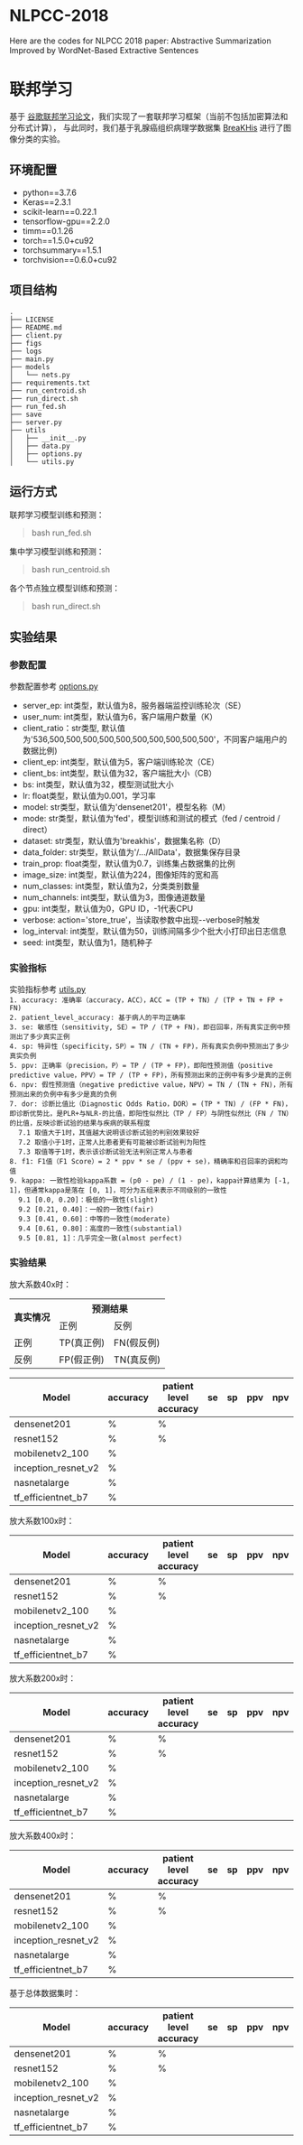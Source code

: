 # NLPCC-2018
Here are the codes for NLPCC 2018 paper: Abstractive Summarization Improved by WordNet-Based Extractive Sentences

# 联邦学习

基于 [谷歌联邦学习论文](https://arxiv.org/abs/1602.05629)，我们实现了一套联邦学习框架（当前不包括加密算法和分布式计算），
与此同时，我们基于乳腺癌组织病理学数据集 [BreaKHis](http://open.baai.ac.cn/data-set-detail/221/20) 进行了图像分类的实验。  

## 环境配置
* python==3.7.6  
* Keras==2.3.1  
* scikit-learn==0.22.1  
* tensorflow-gpu==2.2.0  
* timm==0.1.26  
* torch==1.5.0+cu92  
* torchsummary==1.5.1  
* torchvision==0.6.0+cu92

## 项目结构
```
.  
├── LICENSE  
├── README.md  
├── client.py  
├── figs  
├── logs  
├── main.py  
├── models  
│   └── nets.py  
├── requirements.txt  
├── run_centroid.sh  
├── run_direct.sh  
├── run_fed.sh  
├── save  
├── server.py  
├── utils  
│   ├── __init__.py  
│   ├── data.py  
│   ├── options.py  
│   └── utils.py  
```

## 运行方式
联邦学习模型训练和预测：
> bash run_fed.sh

集中学习模型训练和预测：
> bash run_centroid.sh

各个节点独立模型训练和预测：
> bash run_direct.sh

## 实验结果

### 参数配置
参数配置参考 [options.py](utils/options.py)  
* server_ep: int类型，默认值为8，服务器端监控训练轮次（SE）  
* user_num: int类型，默认值为6，客户端用户数量（K）  
* client_ratio：str类型, 默认值为'536,500,500,500,500,500,500,500,500,500,500'，不同客户端用户的数据比例)  
* client_ep: int类型，默认值为5，客户端训练轮次（CE）  
* client_bs: int类型，默认值为32，客户端批大小（CB）  
* bs: int类型，默认值为32，模型测试批大小  
* lr: float类型，默认值为0.001，学习率  
* model: str类型，默认值为'densenet201'，模型名称（M）  
* mode: str类型，默认值为'fed'，模型训练和测试的模式（fed / centroid / direct）  
* dataset: str类型，默认值为'breakhis'，数据集名称（D）  
* data_folder: str类型，默认值为'/.../AllData'，数据集保存目录  
* train_prop: float类型，默认值为0.7，训练集占数据集的比例  
* image_size: int类型，默认值为224，图像矩阵的宽和高  
* num_classes: int类型，默认值为2，分类类别数量  
* num_channels: int类型，默认值为3，图像通道数量  
* gpu: int类型，默认值为0，GPU ID，-1代表CPU  
* verbose: action='store_true'，当读取参数中出现--verbose时触发  
* log_interval: int类型，默认值为50，训练间隔多少个批大小打印出日志信息  
* seed: int类型，默认值为1，随机种子  

### 实验指标
实验指标参考 [utils.py](utils/utils.py)  
`1. accuracy: 准确率（accuracy，ACC），ACC = (TP + TN) / (TP + TN + FP + FN)`  
`2. patient_level_accuracy: 基于病人的平均正确率`  
`3. se: 敏感性（sensitivity, SE）= TP / (TP + FN)，即召回率，所有真实正例中预测出了多少真实正例`    
`4. sp: 特异性（specificity，SP）= TN / (TN + FP)，所有真实负例中预测出了多少真实负例`  
`5. ppv: 正确率（precision，P）= TP / (TP + FP)，即阳性预测值（positive predictive value，PPV）= TP / (TP + FP)，所有预测出来的正例中有多少是真的正例`  
`6. npv: 假性预测值（negative predictive value，NPV）= TN / (TN + FN)，所有预测出来的负例中有多少是真的负例`  
`7. dor: 诊断比值比（Diagnostic Odds Ratio，DOR）= (TP * TN) / (FP * FN)，即诊断优势比，是PLR+与NLR-的比值，即阳性似然比（TP / FP）与阴性似然比（FN / TN）的比值，反映诊断试验的结果与疾病的联系程度`  
&nbsp;&nbsp;&nbsp;&nbsp;`7.1 取值大于1时，其值越大说明该诊断试验的判别效果较好`  
&nbsp;&nbsp;&nbsp;&nbsp;`7.2 取值小于1时，正常人比患者更有可能被诊断试验判为阳性`  
&nbsp;&nbsp;&nbsp;&nbsp;`7.3 取值等于1时，表示该诊断试验无法判别正常人与患者`  
`8. f1: F1值（F1 Score）= 2 * ppv * se / (ppv + se)，精确率和召回率的调和均值`  
`9. kappa: 一致性检验kappa系数 = (p0 - pe) / (1 - pe)，kappa计算结果为 [-1, 1]，但通常kappa是落在 [0, 1]，可分为五组来表示不同级别的一致性`  
&nbsp;&nbsp;&nbsp;&nbsp;`9.1 [0.0, 0.20]：极低的一致性(slight)`  
&nbsp;&nbsp;&nbsp;&nbsp;`9.2 [0.21, 0.40]：一般的一致性(fair)`  
&nbsp;&nbsp;&nbsp;&nbsp;`9.3 [0.41, 0.60]：中等的一致性(moderate)`  
&nbsp;&nbsp;&nbsp;&nbsp;`9.4 [0.61, 0.80]：高度的一致性(substantial)`  
&nbsp;&nbsp;&nbsp;&nbsp;`9.5 [0.81, 1]：几乎完全一致(almost perfect)`  

### 实验结果
<table>
    <tr>
        <th rowspan="2">真实情况</th>
        <th colspan="2">预测结果</th>
    </tr>
    <tr>
        <td>正例</td>
        <td>反例</td>
    </tr>
    <tr>
        <td>正例</td>
        <td>TP(真正例)</td>
        <td>FN(假反例)</td>
    </tr>
    <tr>
        <td>反例</td>
        <td>FP(假正例)</td>
        <td>TN(真反例)</td>
    </tr>
放大系数40x时：

|        Model        |   accuracy  | patient level accuracy |  se  |  sp  |  ppv  |  npv  |  dor  |  f1  |  kappa  |
| ------------------- | ----------- | ---------------------- | ---- | ---- | ----- | ----- | ----- | ---- | ------- |
| densenet201         |  %          |   %                    |      |      |       |       |       |      |         |
| resnet152           |  %          |   %                    |      |      |       |       |       |      |         |
| mobilenetv2_100     |  %          |                        |      |      |       |       |       |      |         |
| inception_resnet_v2 |  %          |                        |      |      |       |       |       |      |         |
| nasnetalarge        |  %          |                        |      |      |       |       |       |      |         |
| tf_efficientnet_b7  |  %          |                        |      |      |       |       |       |      |         |

放大系数100x时：

|        Model        |   accuracy  | patient level accuracy |  se  |  sp  |  ppv  |  npv  |  dor  |  f1  |  kappa  |
| ------------------- | ----------- | ---------------------- | ---- | ---- | ----- | ----- | ----- | ---- | ------- |
| densenet201         |  %          |   %                    |      |      |       |       |       |      |         |
| resnet152           |  %          |   %                    |      |      |       |       |       |      |         |
| mobilenetv2_100     |  %          |                        |      |      |       |       |       |      |         |
| inception_resnet_v2 |  %          |                        |      |      |       |       |       |      |         |
| nasnetalarge        |  %          |                        |      |      |       |       |       |      |         |
| tf_efficientnet_b7  |  %          |                        |      |      |       |       |       |      |         |

放大系数200x时：

|        Model        |   accuracy  | patient level accuracy |  se  |  sp  |  ppv  |  npv  |  dor  |  f1  |  kappa  |
| ------------------- | ----------- | ---------------------- | ---- | ---- | ----- | ----- | ----- | ---- | ------- |
| densenet201         |  %          |   %                    |      |      |       |       |       |      |         |
| resnet152           |  %          |   %                    |      |      |       |       |       |      |         |
| mobilenetv2_100     |  %          |                        |      |      |       |       |       |      |         |
| inception_resnet_v2 |  %          |                        |      |      |       |       |       |      |         |
| nasnetalarge        |  %          |                        |      |      |       |       |       |      |         |
| tf_efficientnet_b7  |  %          |                        |      |      |       |       |       |      |         |

放大系数400x时：

|        Model        |   accuracy  | patient level accuracy |  se  |  sp  |  ppv  |  npv  |  dor  |  f1  |  kappa  |
| ------------------- | ----------- | ---------------------- | ---- | ---- | ----- | ----- | ----- | ---- | ------- |
| densenet201         |  %          |   %                    |      |      |       |       |       |      |         |
| resnet152           |  %          |   %                    |      |      |       |       |       |      |         |
| mobilenetv2_100     |  %          |                        |      |      |       |       |       |      |         |
| inception_resnet_v2 |  %          |                        |      |      |       |       |       |      |         |
| nasnetalarge        |  %          |                        |      |      |       |       |       |      |         |
| tf_efficientnet_b7  |  %          |                        |      |      |       |       |       |      |         |

基于总体数据集时：

|        Model        |   accuracy  | patient level accuracy |  se  |  sp  |  ppv  |  npv  |  dor  |  f1  |  kappa  |
| ------------------- | ----------- | ---------------------- | ---- | ---- | ----- | ----- | ----- | ---- | ------- |
| densenet201         |  %          |   %                    |      |      |       |       |       |      |         |
| resnet152           |  %          |   %                    |      |      |       |       |       |      |         |
| mobilenetv2_100     |  %          |                        |      |      |       |       |       |      |         |
| inception_resnet_v2 |  %          |                        |      |      |       |       |       |      |         |
| nasnetalarge        |  %          |                        |      |      |       |       |       |      |         |
| tf_efficientnet_b7  |  %          |                        |      |      |       |       |       |      |         |
